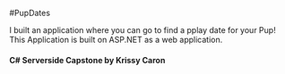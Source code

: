 #PupDates

I built an application where you can go to find a pplay date for your Pup! This Application is built on ASP.NET as a web application. 




#### C# Serverside Capstone by Krissy Caron